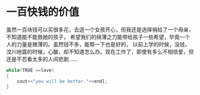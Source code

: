# 一百快钱的价值

  虽然一百块钱可以买很多花，去逗一个女孩开心，但我还是选择捐给了一个母亲，不知道能不能救她的孩子，
希望我们的绵薄之力能带给孩子一些希望，毕竟一个人的力量是微薄的。虽然钱不多，能帮一下也是好的，
以前上学的时候，没钱，汶川地震的时候，心酸，却不知道怎么办。现在工作了，即使有多么不相信爱，但
还是不忍看太多的人间悲剧......
```cpp
while(TRUE ==love)
{
	cout<<"you will be better."<<endl;
}
```

